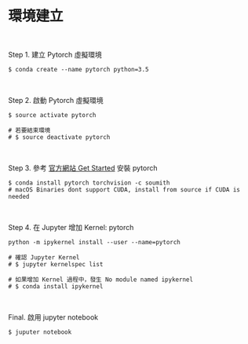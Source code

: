 # 環境建立
<br>

Step 1. 建立 Pytorch 虛擬環境
```
$ conda create --name pytorch python=3.5
```
<br>


Step 2. 啟動 Pytorch 虛擬環境
```
$ source activate pytorch

# 若要結束環境
# $ source deactivate pytorch
```
<br>


Step 3. 參考 [官方網站 Get Started](http://pytorch.org/) 安裝 pytorch
```
$ conda install pytorch torchvision -c soumith
# macOS Binaries dont support CUDA, install from source if CUDA is needed
```
<br>


Step 4. 在 Jupyter 增加 Kernel: pytorch
```
python -m ipykernel install --user --name=pytorch

# 確認 Jupyter Kernel
# $ jupyter kernelspec list

# 如果增加 Kernel 過程中，發生 No module named ipykernel
# $ conda install ipykernel
```
<br>


Final. 啟用 jupyter notebook
```
$ juputer notebook
```
<br>